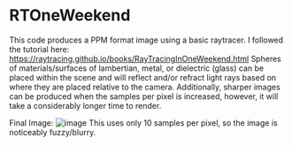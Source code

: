 # RTOneWeekend
This code produces a PPM format image using a basic raytracer. 
I followed the tutorial here: https://raytracing.github.io/books/RayTracingInOneWeekend.html
Spheres of materials/surfaces of lambertian, metal, or dielectric (glass) can be placed within the scene and will reflect and/or refract light rays based on where they are placed relative to the camera.
Additionally, sharper images can be produced when the samples per pixel is increased, however, it will take a considerably longer time to render.

Final Image:
![image](https://user-images.githubusercontent.com/46981841/170136678-4aabde0f-8d37-449b-86fe-0e23de39a12c.png)
This uses only 10 samples per pixel, so the image is noticeably fuzzy/blurry. 
